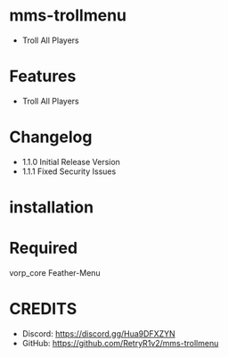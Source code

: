 # mms-trollmenu

- Troll All Players

# Features
 
- Troll All Players


# Changelog

- 1.1.0 Initial Release Version
- 1.1.1 Fixed Security Issues

# installation 



# Required

vorp_core
Feather-Menu


# CREDITS
- Discord: https://discord.gg/Hua9DFXZYN
- GitHub: https://github.com/RetryR1v2/mms-trollmenu